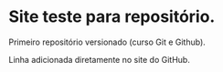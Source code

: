 # Site teste para repositório.

Primeiro repositório versionado (curso Git e Github).

Linha adicionada diretamente no site do GitHub.
